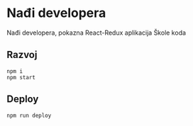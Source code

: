 # Nađi developera

Nađi developera, pokazna React-Redux aplikacija Škole koda

## Razvoj

```
npm i
npm start
```

## Deploy

```
npm run deploy
```